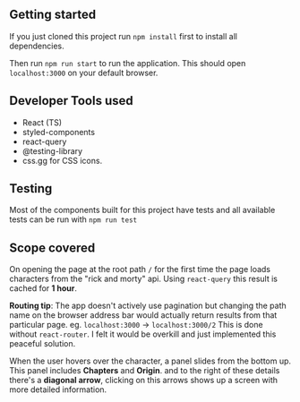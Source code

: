 ## Getting started
If you just cloned this project run `npm install` first to install all dependencies.

Then run `npm run start` to run the application. This should open `localhost:3000` on your default browser.

## Developer Tools used
- React (TS)
- styled-components
- react-query
- @testing-library
- css.gg for CSS icons.

## Testing
Most of the components built for this project have tests and all available tests can be run with `npm run test`
## Scope covered
On opening the page at the root path `/` for the first time the page loads characters from the "rick and morty" api.
Using `react-query` this result is cached for **1 hour**.

**Routing tip**: The app doesn't actively use pagination but changing the path name on the browser address bar would actually return
results from that particular page. 
eg. `localhost:3000` -> `localhost:3000/2`
This is done without `react-router`. I felt it would be overkill and just implemented this
peaceful solution. 


When the user hovers over the character, a panel slides from the bottom up. This panel includes **Chapters** and **Origin**. and to the right of these details there's a **diagonal arrow**, clicking on this arrows shows up a screen with more detailed information.